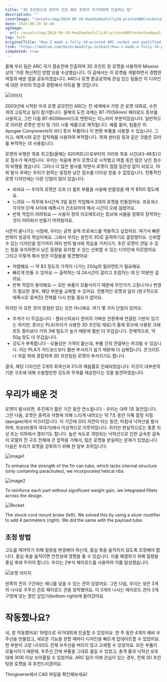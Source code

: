 ```yaml
---
title: "3D 프린팅으로 완전히 만든 ARC 로켓과 국가대회에 진출하는 법"
description: ""
coverImage: "/assets/img/2024-06-20-HowImadeafully3d-printedARCrocketandqualifiedfornationals_0.png"
date: 2024-06-20 16:40
ogImage: 
  url: /assets/img/2024-06-20-HowImadeafully3d-printedARCrocketandqualifiedfornationals_0.png
tag: Tech
originalTitle: "How I made a fully 3d-printed ARC rocket and qualified for nationals"
link: "https://medium.com/@vikramaditya.nishant/how-i-made-a-fully-3d-printed-arc-rocket-and-qualified-for-nationals-bc4c667d9c70"
isUpdated: true
---
```






올해 우리 팀은 ARC 국가 결승전에 진출하여 3D 프린트 된 로켓을 사용하여 Mission 상의 '가장 혁신적인 방법'상을 수상했습니다. 이 글에서는 이 로켓을 개발하면서 경험한 여정과 배운 점을 공유하겠습니다. ARC나 로켓 항공공학에 관심 있는 팀들은 이 디자인에 대한 우리의 학습과 경험에서 이득을 볼 것입니다.

![이미지](/assets/img/2024-06-20-HowImadeafully3d-printedARCrocketandqualifiedfornationals_0.png)

2003년에 시작된 미국 로켓 공모전인 ARC는 전 세계에서 가장 큰 로켓 대회로, 수천 개의 고등학교 팀이 참가합니다. 올해의 도전 과제는 BT-70(56mm) 페이로드 튜브를 사용하고, 그런 다음 BT-80(66mm)으로 변환되는 지느러미 부분이었습니다. 일반적으로 이러한 로켓은 판지 및 기타 시중 제품으로 제작됩니다. 예를 들어, 팀들은 이 Apogee Components의 바디 튜브 부품이나 이 변환 부품을 사용할 수 있습니다. 그리고, 에폭시와 같은 접착제를 사용하여 부착합니다. 목재 센터링 링과 같은 것들은 모터를 부착하는 데 사용됩니다.

로켓의 비행은 목표 최고점(올해는 820피트)으로부터의 거리와 목표 시간(43-46초)으로 점수가 매겨집니다. 우리는 처음에 판지 로켓으로 시작했고 여름 동안 많은 낮은 점수의 비행을 했습니다. 그러나 더 많은 발사를 하면서 로켓이 점점 일관성 없이 되었고, 10회 발사 후에는 우리가 원하는 일정한 낮은 점수를 더이상 얻을 수 없었습니다. 전통적인 로켓 디자인에는 다른 단점이 많이 있습니다:

<div class="content-ad"></div>

- 비싸요 — 우리의 로켓은 오프 더 셀프 부품을 사용해 만들었을 때 약 $100 정도에요.
- 느려요 — 하루에 6시간씩 3일 동안 작업해서 2대의 로켓을 만들었어요. 프로세스 각각의 단계 사이에 에폭시가 건조되어야 해서 시간이 오래 걸렸어요.
- 반복 작업이 어려워요 — 사용자 정의 지오메트리는 튜브에 사물을 정확히 장착하는 것이 어려워서 만들기 어려웠어요.

시즌이 끝나가는 시점에, 우리는 공학 설계 프로세스를 적용하고 싶었어요. 여기서 빠른 반복이 성공의 핵심이에요. 그래서 우리는 완전히 3D로 출력하기로 결정했어요. 신뢰할 수 있는 디자인을 얻기까지 여러 번의 발사와 학습을 거치다가, 추진 로켓이 견딜 수 있는 힘을 유지하면서 낮은 질량을 유지할 수 있는 신뢰할 수 있는 디자인에 이르렀어요. 그리고 이렇게 해서 얻은 이점들을 발견했어요:

- 저렴해요 — 약 $3 정도의 가격이 나가는 250g의 필라먼트가 필요해요.
- 빠르게 만들 수 있어요 — 출력하는 데 24시간이 걸리고 조립하는 데 단 10분만 걸려요.
- 반복 작업이 용이해요 — 모든 부품이 모듈식이기 때문에 무언가가 고장나거나 변경이 필요한 경우, 해당 부분을 교체할 수 있어요. 전통적인 로켓과 달리 (영구적으로 에폭시로 뭉쳐진) 전체를 다시 만들 필요가 없어요.

하지만 이 모든 것이 장점만 있는 것은 아니에요. 여기 몇 가지 단점이 있어요:

<div class="content-ad"></div>

- 무게가 더 무겁습니다 - 플라스틱보다 현저히 가벼운 전환폭에 연결된 기판이 있기는 하지만, 튜브는 PLA(우리가 사용한 3D 프린팅 재료)가 몸체 튜브에 사용된 크래프트 종이보다 거의 3배 밀도가 높기 때문에 훨씬 더 무겁습니다. 전체적으로, 약 50g 정도 더 무겁습니다.
- 강도가 부족합니다 - 모듈성은 가격이 붙는데, 부품 간의 연결부는 파괴될 수 있습니다. 이는 PLA가 카드보드보다 훨씬 부서지기 쉽기 때문에 더 심해집니다. 콘크리트나 자갈 위에 경칩하여 3D 프린팅된 로켓이 부서지기도 합니다.

결국, 해당 디자인은 2개의 외곽선과 3%의 채움률로 인쇄되었습니다. 이것이 대부분의 기본 구조에 대해 수용할만한 강도와 무게를 제공한다는 것을 발견하였습니다.

# 우리가 배운 것

로켓이 발사되면, 추진제가 짧은 기간 동안 연소됩니다 - 우리는 대략 1초 동안입니다. 그런 다음, 로켓은 중력과 저항에 의해 느리게 내려오는 약 7초 동안 이륙 절정 지점(apogee)에서 미끄러집니다. 이 기간에 모터 지연이 타는 동안, 마침내 낙하산을 발사하며, 최상(비행의 꼭대기)에서 이상적으로 이루어집니다. 하지만 현실적으로는 종종 이상 또는 이하에서 열리기도 합니다. 높은 속도로 개방되는 낙하산으로 인한 급속한 감속이 모델의 전 구조 전체에 큰 압력을 가해서, 많은 로켓을 분실하는 문제가 있었습니다. 다음은 우리가 로켓을 강화하기 위해 한 일부 조취입니다:

<div class="content-ad"></div>


![image1](/assets/img/2024-06-20-HowImadeafully3d-printedARCrocketandqualifiedfornationals_1.png)

To enhance the strength of the fin can tube, which lacks internal structure (only containing parachutes), we incorporated helical ribs.

![image2](/assets/img/2024-06-20-HowImadeafully3d-printedARCrocketandqualifiedfornationals_2.png)

To reinforce each part without significant weight gain, we integrated fillets across the design.


<div class="content-ad"></div>


![Rocket](/assets/img/2024-06-20-HowImadeafully3d-printedARCrocketandqualifiedfornationals_3.png)

The shock cord mount broke (left). We solved this by using a slicer modifier to add 4 perimeters (right). We did the same with the payload tube.

## 조정 방법

고도를 제어하기 위해 질량을 변경해야 하는데, 중심 축을 움직이지 않도록 조정해야 합니다. 중심 축을 움직이면 안전성에 영향을 줄 수 있습니다. 이를 해결하기 위해 질량을 중심 축에 두어야 합니다. 우리는 2부식 페이로드를 사용하여 이를 달성했습니다.


<div class="content-ad"></div>


![로켓 이미지](/assets/img/2024-06-20-HowImadeafully3d-printedARCrocketandqualifiedfornationals_4.png)

왼쪽의 전이 구간에는 페니를 넣을 수 있는 관이 있었어요. 그런 다음, 우리는 넣은 3개의 나사로 우주선 관로 페이로드 관을 장착했어요. 이 3개의 나사는 페이로드 관의 3개 구멍에 넣는 열린 삽입기(bottom-right)에 들어갔어요.

# 작동했나요?

네, 잘 작동했어요! 19점으로 국가대회에 진출할 수 있었어요. 한 주 동안 4개의 예비 우주선을 만들었고, 새로운 기능을 원할 때마다 디자인을 빠르게 업데이트할 수 있었어요. 한 부분이 고장 나더라도 전체 우주선을 버리지 않고 교체할 수 있었어요. 모든 부품이 모듈식이기 때문에, 우주선 간에 부품을 그대로 옮길 수 있었고, 충격 줄과 낙하산 보호대에 30회 이상 쏘아올릴 수 있었어요. ARC 팀이 이에 관심이 있는 경우, 전체 3D 프린팅된 로켓을 꼭 추천드리겠어요.


<div class="content-ad"></div>

Thingiverse에서 CAD 파일을 확인해보세요!